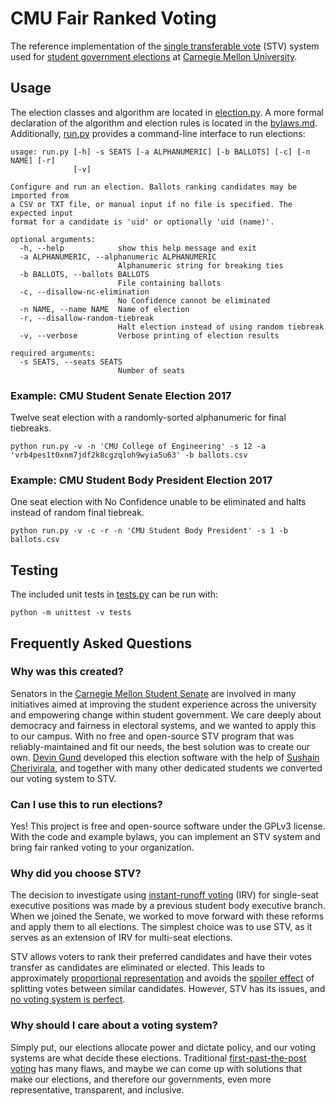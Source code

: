 # CMU Fair Ranked Voting
The reference implementation of the [single transferable vote](https://en.wikipedia.org/wiki/Single_transferable_vote) (STV) system used for [student government elections](https://stugov.andrew.cmu.edu/elections) at [Carnegie Mellon University](https://www.cmu.edu).

## Usage
The election classes and algorithm are located in [election.py](election.py). A more formal declaration of the algorithm and election rules is located in the [bylaws.md](bylaws.md). Additionally, [run.py](run.py) provides a command-line interface to run elections:
```
usage: run.py [-h] -s SEATS [-a ALPHANUMERIC] [-b BALLOTS] [-c] [-n NAME] [-r]
              [-v]

Configure and run an election. Ballots ranking candidates may be imported from
a CSV or TXT file, or manual input if no file is specified. The expected input
format for a candidate is 'uid' or optionally 'uid (name)'.

optional arguments:
  -h, --help            show this help message and exit
  -a ALPHANUMERIC, --alphanumeric ALPHANUMERIC
                        Alphanumeric string for breaking ties
  -b BALLOTS, --ballots BALLOTS
                        File containing ballots
  -c, --disallow-nc-elimination
                        No Confidence cannot be eliminated
  -n NAME, --name NAME  Name of election
  -r, --disallow-random-tiebreak
                        Halt election instead of using random tiebreak
  -v, --verbose         Verbose printing of election results

required arguments:
  -s SEATS, --seats SEATS
                        Number of seats
```

### Example: CMU Student Senate Election 2017
Twelve seat election with a randomly-sorted alphanumeric for final tiebreaks.
```
python run.py -v -n 'CMU College of Engineering' -s 12 -a 'vrb4pes1t0xnm7jdf2k8cgzqloh9wyia5u63' -b ballots.csv
```

### Example: CMU Student Body President Election 2017
One seat election with No Confidence unable to be eliminated and halts instead of random final tiebreak.
```
python run.py -v -c -r -n 'CMU Student Body President' -s 1 -b ballots.csv
```

## Testing

The included unit tests in [tests.py](tests.py) can be run with:
```
python -m unittest -v tests
```
## Frequently Asked Questions

### Why was this created?

Senators in the [Carnegie Mellon Student Senate](https://cmusenate.org) are involved in many initiatives aimed at improving the student experience across the university and empowering change within student government. We care deeply about democracy and fairness in electoral systems, and we wanted to apply this to our campus. With no free and open-source STV program that was reliably-maintained and fit our needs, the best solution was to create our own. [Devin Gund](https://github.com/dgund) developed this election software with the help of [Sushain Cherivirala](https://github.com/sushain97), and together with many other dedicated students we converted our voting system to STV.

### Can I use this to run elections?

Yes! This project is free and open-source software under the GPLv3 license. With the code and example bylaws, you can implement an STV system and bring fair ranked voting to your organization.

### Why did you choose STV?

The decision to investigate using [instant-runoff voting](https://en.wikipedia.org/wiki/Instant-runoff_voting) (IRV) for single-seat executive positions was made by a previous student body executive branch. When we joined the Senate, we worked to move forward with these reforms and apply them to all elections. The simplest choice was to use STV, as it serves as an extension of IRV for multi-seat elections.

STV allows voters to rank their preferred candidates and have their votes transfer as candidates are eliminated or elected. This leads to approximately [proportional representation](https://en.wikipedia.org/wiki/Proportional_representation) and avoids the [spoiler effect](https://en.wikipedia.org/wiki/Spoiler_effect) of splitting votes between similar candidates. However, STV has its issues, and [no voting system is perfect](https://en.wikipedia.org/wiki/Arrow%27s_impossibility_theorem).

### Why should I care about a voting system?

Simply put, our elections allocate power and dictate policy, and our voting systems are what decide these elections. Traditional [first-past-the-post voting](https://en.wikipedia.org/wiki/First-past-the-post_voting) has many flaws, and maybe we can come up with solutions that make our elections, and therefore our governments, even more representative, transparent, and inclusive.

